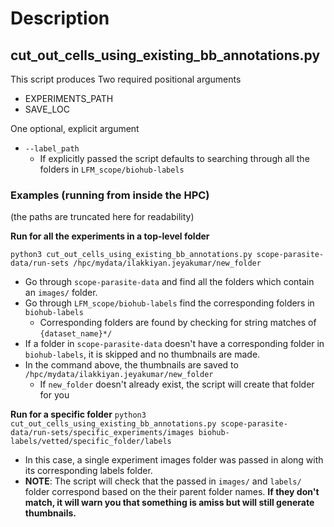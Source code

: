 # Description

## cut_out_cells_using_existing_bb_annotations.py
This script produces 
Two required positional arguments
- EXPERIMENTS_PATH
- SAVE_LOC
    
One optional, explicit argument
- `--label_path` 
    - If explicitly passed the script defaults to searching through all the folders in `LFM_scope/biohub-labels`

### Examples (running from inside the HPC)
(the paths are truncated here for readability)

**Run for all the experiments in a top-level folder**

`python3 cut_out_cells_using_existing_bb_annotations.py scope-parasite-data/run-sets /hpc/mydata/ilakkiyan.jeyakumar/new_folder`

- Go through `scope-parasite-data` and find all the folders which contain an `images/` folder. 
- Go through `LFM_scope/biohub-labels` find the corresponding folders in `biohub-labels`
    - Corresponding folders are found by checking for string matches of `{dataset_name}*/`
- If a folder in `scope-parasite-data` doesn't have a corresponding folder in `biohub-labels`, it is skipped and no thumbnails are made.
- In the command above, the thumbnails are saved to `/hpc/mydata/ilakkiyan.jeyakumar/new_folder`
    - If `new_folder` doesn't already exist, the script will create that folder for you


**Run for a specific folder**
`python3 cut_out_cells_using_existing_bb_annotations.py scope-parasite-data/run-sets/specific_experiments/images biohub-labels/vetted/specific_folder/labels`

- In this case, a single experiment images folder was passed in along with its corresponding labels folder.
- **NOTE**: The script will check that the passed in `images/` and `labels/` folder correspond based on the their parent folder names. **If they don't match, it will warn you that something is amiss but will still generate thumbnails.**
